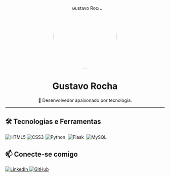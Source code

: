 <div align="center">
  <img src="https://via.placeholder.com/200" alt="Gustavo Rocha" width="200px" style="border-radius: 50%;">
  <h1>Gustavo Rocha</h1>
  <p>🚀 Desenvolvedor apaixonado por tecnologia.</p>
</div>

<hr>

<h2>🛠️ Tecnologias e Ferramentas</h2>
<p>
  <img src="https://img.shields.io/badge/HTML5-E34F26?style=flat&logo=html5&logoColor=white" alt="HTML5">
  <img src="https://img.shields.io/badge/CSS3-1572B6?style=flat&logo=css3&logoColor=white" alt="CSS3">
  <img src="https://img.shields.io/badge/Python-3776AB?style=flat&logo=python&logoColor=white" alt="Python">
  <img src="https://img.shields.io/badge/Flask-000000?style=flat&logo=flask&logoColor=white" alt="Flask">
  <img src="https://img.shields.io/badge/MySQL-4479A1?style=flat&logo=mysql&logoColor=white" alt="MySQL">
  <!-- Adicione mais tecnologias conforme necessário -->
</p>

<h2>📫 Conecte-se comigo</h2>
<p>
  <a href="https://www.linkedin.com/in/gustavosilvrocha/" target="_blank">
    <img src="https://img.shields.io/badge/LinkedIn-0077B5?style=flat&logo=linkedin&logoColor=white" alt="LinkedIn">
  </a>
  <a href="https://github.com/isgust" target="_blank">
    <img src="https://img.shields.io/badge/GitHub-181717?style=flat&logo=github&logoColor=white" alt="GitHub">
  </a>
  <!-- Adicione mais links sociais conforme necessário -->
</p>

<!-- Adicione mais seções, projetos, ou informações conforme necessário -->

<style>
  /* ... (estilos anteriores) ... */

  img[src*="python"],
  img[src*="flask"],
  img[src*="mysql"] {
    border: 2px solid #fff;
  }

  img[src*="python"]:hover,
  img[src*="flask"]:hover,
  img[src*="mysql"]:hover {
    border: 2px solid #3776AB;
  }
</style>
